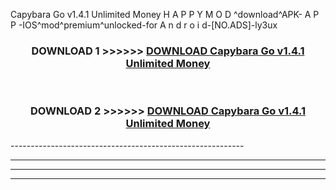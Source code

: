  Capybara Go v1.4.1 Unlimited Money  H A P P Y M O D ^download^APK- A P P -IOS^mod^premium^unlocked-for A n d r o i d-[NO.ADS]-ly3ux



<div align="center">

<h3>DOWNLOAD 1 >>>>>> <a href="https://en-mod.web.app/?en= Capybara Go v1.4.1 Unlimited Money ">DOWNLOAD Capybara Go v1.4.1 Unlimited Money  </a></h3><br>

<h3>DOWNLOAD 2 >>>>>> <a href="https://en-mod.web.app/?en= Capybara Go v1.4.1 Unlimited Money ">DOWNLOAD Capybara Go v1.4.1 Unlimited Money  </a></h3>

</div>
----------------------------------------------------------

----------------------------------------------------------

----------------------------------------------------------

----------------------------------------------------------



